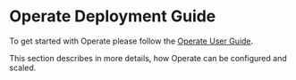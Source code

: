 # Operate Deployment Guide

To get started with Operate please follow the [Operate User Guide](/operate-user-guide/).

This section describes in more details, how Operate can be configured and scaled.

